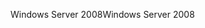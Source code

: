 <span data-ttu-id="35ea4-101">Windows Server 2008</span><span class="sxs-lookup"><span data-stu-id="35ea4-101">Windows Server 2008</span></span>